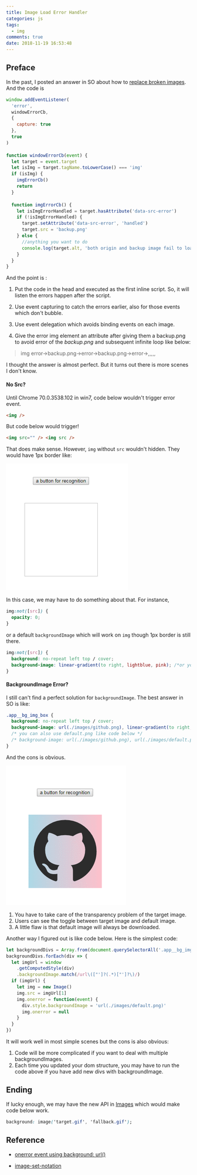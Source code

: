 ```yaml
---
title: Image Load Error Handler
categories: js
tags:
  - img
comments: true
date: 2018-11-19 16:53:48
---
```


## Preface

In the past, I posted an answer in SO about how to [replace broken images](https://stackoverflow.com/questions/92720/jquery-javascript-to-replace-broken-images/50484874). And the code is

```js
window.addEventListener(
  'error',
  windowErrorCb,
  {
    capture: true
  },
  true
)

function windowErrorCb(event) {
  let target = event.target
  let isImg = target.tagName.toLowerCase() === 'img'
  if (isImg) {
    imgErrorCb()
    return
  }

  function imgErrorCb() {
    let isImgErrorHandled = target.hasAttribute('data-src-error')
    if (!isImgErrorHandled) {
      target.setAttribute('data-src-error', 'handled')
      target.src = 'backup.png'
    } else {
      //anything you want to do
      console.log(target.alt, 'both origin and backup image fail to load!')
    }
  }
}
```

And the point is :

1. Put the code in the head and executed as the first inline script. So, it will listen the errors happen after the script.

2. Use event capturing to catch the errors earlier, also for those events which don't bubble.

3. Use event delegation which avoids binding events on each image.

4. Give the error img element an attribute after giving them a backup.png to avoid error of the _backup.png_ and subsequent infinite loop like below:

> img error->backup.png->error->backup.png->error->,,,,,

I thought the answer is almost perfect. But it turns out there is more scenes I don't know.

#### No Src?

Until Chrome 70.0.3538.102 in win7, code below wouldn't trigger error event.

```html
<img />
```

But code below would trigger!

```html
<img src="" /> <img src />
```

That does make sense. However, `img` without `src` wouldn't hidden. They would have 1px border like:

![](../images/截图20181119171728.png)

In this case, we may have to do something about that. For instance,

```css
img:not([src]) {
  opacity: 0;
}
```

or a default `backgroundImage` which will work on `img` though 1px border is still there.

```css
img:not([src]) {
  background: no-repeat left top / cover;
  background-image: linear-gradient(to right, lightblue, pink); /*or your logo*/
}
```

#### BackgroundImage Error?

I still can't find a perfect solution for `backgroundImage`. The best answer in SO is like:

```css
.app__bg_img_box {
  background: no-repeat left top / cover;
  background-image: url(./images/github.png), linear-gradient(to right, lightblue, pink);
  /* you can also use default.png like code below */
  /* background-image: url(./images/github.png), url(./images/default.png); */
}
```

And the cons is obvious.

![](../images/1542620382678.gif)

1. You have to take care of the transparency problem of the target image.
2. Users can see the toggle between target image and default image.
3. A little flaw is that default image will always be downloaded.

Another way I figured out is like code below. Here is the simplest code:

```js
let backgroundDivs = Array.from(document.querySelectorAll('.app__bg_img_box'))
backgroundDivs.forEach(div => {
  let imgUrl = window
    .getComputedStyle(div)
    .backgroundImage.match(/url\(["']?(.*)["']?\)/)
  if (imgUrl) {
    let img = new Image()
    img.src = imgUrl[1]
    img.onerror = function(event) {
      div.style.backgroundImage = 'url(./images/default.png)'
      img.onerror = null
    }
  }
})
```

It will work well in most simple scenes but the cons is also obvious:

1. Code will be more complicated if you want to deal with multiple backgroundImages.
2. Each time you updated your dom structure, you may have to run the code above if you have add new divs with backgroundImage.

## Ending

If lucky enough, we may have the new API in [Images][image-set-notation] which would make code below work.

```css
background: image('target.gif', 'fallback.gif');
```

## Reference

- [onerror event using background: url()](https://stackoverflow.com/questions/22287474/onerror-event-using-background-url)

- [image-set-notation][image-set-notation]

[image-set-notation]: https://drafts.csswg.org/css-images-4/#image-set-notation
